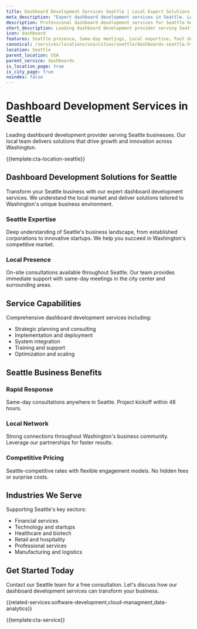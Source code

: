 ```yaml
---
title: Dashboard Development Services Seattle | Local Expert Solutions
meta_description: "Expert dashboard development services in Seattle. Local team, same-day consultations, proven results. Transform your business today."
description: Professional dashboard development services for Seattle businesses
short_description: Leading dashboard development provider serving Seattle and Washington.
icon: dashboard
features: Seattle presence, Same-day meetings, Local expertise, Fast deployment, Competitive rates, Proven track record
canonical: /services/locations/usa/cities/seattle/dashboards-seattle.html
location: Seattle
parent_location: USA
parent_service: dashboards
is_location_page: true
is_city_page: true
noindex: false
---
```


# Dashboard Development Services in Seattle

Leading dashboard development provider serving Seattle businesses. Our local team delivers solutions that drive growth and innovation across Washington.

{{template:cta-location-seattle}}

## Dashboard Development Solutions for Seattle

Transform your Seattle business with our expert dashboard development services. We understand the local market and deliver solutions tailored to Washington's unique business environment.

### Seattle Expertise

Deep understanding of Seattle's business landscape, from established corporations to innovative startups. We help you succeed in Washington's competitive market.

### Local Presence

On-site consultations available throughout Seattle. Our team provides immediate support with same-day meetings in the city center and surrounding areas.

## Service Capabilities

Comprehensive dashboard development services including:
- Strategic planning and consulting
- Implementation and deployment
- System integration
- Training and support
- Optimization and scaling

## Seattle Business Benefits

### Rapid Response
Same-day consultations anywhere in Seattle. Project kickoff within 48 hours.

### Local Network
Strong connections throughout Washington's business community. Leverage our partnerships for faster results.

### Competitive Pricing
Seattle-competitive rates with flexible engagement models. No hidden fees or surprise costs.

## Industries We Serve

Supporting Seattle's key sectors:
- Financial services
- Technology and startups
- Healthcare and biotech
- Retail and hospitality
- Professional services
- Manufacturing and logistics

## Get Started Today

Contact our Seattle team for a free consultation. Let's discuss how our dashboard development services can transform your business.

{{related-services:software-development,cloud-managment,data-analytics}}

{{template:cta-service}}
